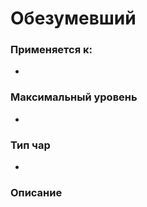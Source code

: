 # Обезумевший

### Применяется к:

*

### Максимальный уровень&#x20;

*

### Тип чар

*

### Описание&#x20;
